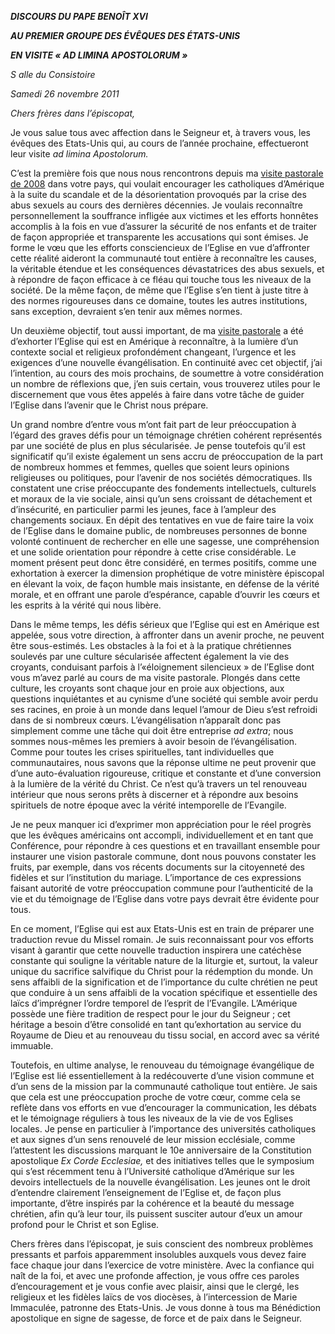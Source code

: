 ***DISCOURS DU PAPE BENOÎT XVI***

***AU PREMIER GROUPE DES ÉVÊQUES DES ÉTATS-UNIS***

***EN VISITE « AD LIMINA APOSTOLORUM »***

*S* *alle du Consistoire*

*Samedi 26 novembre 2011*

*Chers frères dans l’épiscopat,*

Je vous salue tous avec affection dans le Seigneur et, à travers vous, les évêques des Etats-Unis qui, au cours de l’année prochaine, effectueront leur visite *ad limina Apostolorum.*

C’est la première fois que nous nous rencontrons depuis ma [visite pastorale de 2008](/content/benedict-xvi/fr/travels/2008/index_stati-uniti.html) dans votre pays, qui voulait encourager les catholiques d’Amérique à la suite du scandale et de la désorientation provoqués par la crise des abus sexuels au cours des dernières décennies. Je voulais reconnaître personnellement la souffrance infligée aux victimes et les efforts honnêtes accomplis à la fois en vue d’assurer la sécurité de nos enfants et de traiter de façon appropriée et transparente les accusations qui sont émises. Je forme le vœu que les efforts consciencieux de l’Eglise en vue d’affronter cette réalité aideront la communauté tout entière à reconnaître les causes, la véritable étendue et les conséquences dévastatrices des abus sexuels, et à répondre de façon efficace à ce fléau qui touche tous les niveaux de la société. De la même façon, de même que l’Eglise s’en tient à juste titre à des normes rigoureuses dans ce domaine, toutes les autres institutions, sans exception, devraient s’en tenir aux mêmes normes.

Un deuxième objectif, tout aussi important, de ma [visite pastorale](/content/benedict-xvi/fr/travels/2008/index_stati-uniti.html) a été d’exhorter l’Eglise qui est en Amérique à reconnaître, à la lumière d’un contexte social et religieux profondément changeant, l’urgence et les exigences d’une nouvelle évangélisation. En continuité avec cet objectif, j’ai l’intention, au cours des mois prochains, de soumettre à votre considération un nombre de réflexions que, j’en suis certain, vous trouverez utiles pour le discernement que vous êtes appelés à faire dans votre tâche de guider l’Eglise dans l’avenir que le Christ nous prépare.

Un grand nombre d’entre vous m’ont fait part de leur préoccupation à l’égard des graves défis pour un témoignage chrétien cohérent représentés par une société de plus en plus sécularisée. Je pense toutefois qu’il est significatif qu’il existe également un sens accru de préoccupation de la part de nombreux hommes et femmes, quelles que soient leurs opinions religieuses ou politiques, pour l’avenir de nos sociétés démocratiques. Ils constatent une crise préoccupante des fondements intellectuels, culturels et moraux de la vie sociale, ainsi qu’un sens croissant de détachement et d’insécurité, en particulier parmi les jeunes, face à l’ampleur des changements sociaux. En dépit des tentatives en vue de faire taire la voix de l’Eglise dans le domaine public, de nombreuses personnes de bonne volonté continuent de rechercher en elle une sagesse, une compréhension et une solide orientation pour répondre à cette crise considérable. Le moment présent peut donc être considéré, en termes positifs, comme une exhortation à exercer la dimension prophétique de votre ministère épiscopal en élevant la voix, de façon humble mais insistante, en défense de la vérité morale, et en offrant une parole d’espérance, capable d’ouvrir les cœurs et les esprits à la vérité qui nous libère.

Dans le même temps, les défis sérieux que l’Eglise qui est en Amérique est appelée, sous votre direction, à affronter dans un avenir proche, ne peuvent être sous-estimés. Les obstacles à la foi et à la pratique chrétiennes soulevés par une culture sécularisée affectent également la vie des croyants, conduisant parfois à l’«éloignement silencieux » de l’Eglise dont vous m’avez parlé au cours de ma visite pastorale. Plongés dans cette culture, les croyants sont chaque jour en proie aux objections, aux questions inquiétantes et au cynisme d’une société qui semble avoir perdu ses racines, en proie à un monde dans lequel l’amour de Dieu s’est refroidi dans de si nombreux cœurs. L’évangélisation n’apparaît donc pas simplement comme une tâche qui doit être entreprise *ad extra*; nous sommes nous-mêmes les premiers à avoir besoin de l’évangélisation. Comme pour toutes les crises spirituelles, tant individuelles que communautaires, nous savons que la réponse ultime ne peut provenir que d’une auto-évaluation rigoureuse, critique et constante et d’une conversion à la lumière de la vérité du Christ. Ce n’est qu’à travers un tel renouveau intérieur que nous serons prêts à discerner et à répondre aux besoins spirituels de notre époque avec la vérité intemporelle de l’Evangile.

Je ne peux manquer ici d’exprimer mon appréciation pour le réel progrès que les évêques américains ont accompli, individuellement et en tant que Conférence, pour répondre à ces questions et en travaillant ensemble pour instaurer une vision pastorale commune, dont nous pouvons constater les fruits, par exemple, dans vos récents documents sur la citoyenneté des fidèles et sur l’institution du mariage. L’importance de ces expressions faisant autorité de votre préoccupation commune pour l’authenticité de la vie et du témoignage de l’Eglise dans votre pays devrait être évidente pour tous.

En ce moment, l’Eglise qui est aux Etats-Unis est en train de préparer une traduction revue du Missel romain. Je suis reconnaissant pour vos efforts visant à garantir que cette nouvelle traduction inspirera une catéchèse constante qui souligne la véritable nature de la liturgie et, surtout, la valeur unique du sacrifice salvifique du Christ pour la rédemption du monde. Un sens affaibli de la signification et de l’importance du culte chrétien ne peut que conduire à un sens affaibli de la vocation spécifique et essentielle des laïcs d’imprégner l’ordre temporel de l’esprit de l’Evangile. L’Amérique possède une fière tradition de respect pour le jour du Seigneur ; cet héritage a besoin d’être consolidé en tant qu’exhortation au service du Royaume de Dieu et au renouveau du tissu social, en accord avec sa vérité immuable.

Toutefois, en ultime analyse, le renouveau du témoignage évangélique de l’Eglise est lié essentiellement à la redécouverte d’une vision commune et d’un sens de la mission par la communauté catholique tout entière. Je sais que cela est une préoccupation proche de votre cœur, comme cela se reflète dans vos efforts en vue d’encourager la communication, les débats et le témoignage réguliers à tous les niveaux de la vie de vos Eglises locales. Je pense en particulier à l’importance des universités catholiques et aux signes d’un sens renouvelé de leur mission ecclésiale, comme l’attestent les discussions marquant le 10e anniversaire de la Constitution apostolique *Ex Corde Ecclesiae,* et des initiatives telles que le symposium qui s’est récemment tenu à l’Université catholique d’Amérique sur les devoirs intellectuels de la nouvelle évangélisation. Les jeunes ont le droit d’entendre clairement l’enseignement de l’Eglise et, de façon plus importante, d’être inspirés par la cohérence et la beauté du message chrétien, afin qu’à leur tour, ils puissent susciter autour d’eux un amour profond pour le Christ et son Eglise.

Chers frères dans l’épiscopat, je suis conscient des nombreux problèmes pressants et parfois apparemment insolubles auxquels vous devez faire face chaque jour dans l’exercice de votre ministère. Avec la confiance qui naît de la foi, et avec une profonde affection, je vous offre ces paroles d’encouragement et je vous confie avec plaisir, ainsi que le clergé, les religieux et les fidèles laïcs de vos diocèses, à l’intercession de Marie Immaculée, patronne des Etats-Unis. Je vous donne à tous ma Bénédiction apostolique en signe de sagesse, de force et de paix dans le Seigneur.